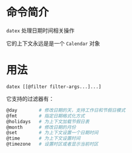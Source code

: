 # 命令简介

`datex` 处理日期时间相关操作

它的上下文永远是是一个 `Calendar` 对象

# 用法

```
datex [[@filter filter-args...]...]
```

它支持的过滤器有：

```bash
@day        # 修改日期的天，支持工作日和节假日模式
@fmt        # 指定日期格式化方式
@holidays   # 为上下文加载节假日表
@month      # 修改日期的月份
@set        # 为上下文设置一个日期时间
@time       # 为上下文设置时间
@timezone   # 设置时区或者显示当前时区
```
